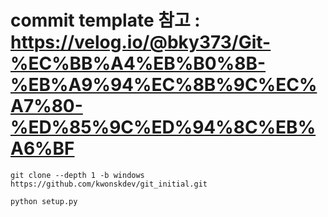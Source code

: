 # commit template 참고 : https://velog.io/@bky373/Git-%EC%BB%A4%EB%B0%8B-%EB%A9%94%EC%8B%9C%EC%A7%80-%ED%85%9C%ED%94%8C%EB%A6%BF

```
git clone --depth 1 -b windows https://github.com/kwonskdev/git_initial.git
```

```
python setup.py
```